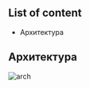 ## List of content
- Архитектура

## Архитектура
![arch](https://avatars.mds.yandex.net/get-lpc/1674605/76d110ef-201d-42b9-93ee-fe6ba8b26300/lqip_q70)

